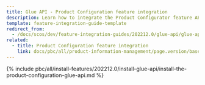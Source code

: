 ```yaml
---
title: Glue API - Product Configuration feature integration
description: Learn how to integrate the Product Configurator feature API into a Spryker project.
template: feature-integration-guide-template
redirect_from:
  - /docs/scos/dev/feature-integration-guides/202212.0/glue-api/glue-api-product-configuration-feature-integration.html
related:
  - title: Product Configuration feature integration
    link: docs/pbc/all/product-information-management/page.version/base-shop/install-and-upgrade/install-features/install-the-product-feature.html
---
```


{% include pbc/all/install-features/202212.0/install-glue-api/install-the-product-configuration-glue-api.md %} <!-- To edit, see /_includes/pbc/all/install-features/202212.0/install-glue-api/install-the-product-configuration-glue-api.md -->
